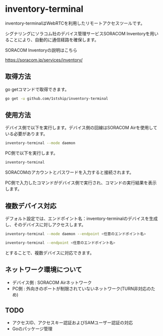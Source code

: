 # inventory-terminal

inventory-terminalはWebRTCを利用したリモートアクセスツールです。

シグナリングにソラコム社のデバイス管理サービスSORACOM Inventoryを用いることにより、自動的に通信経路を確保します。

SORACOM Inventoryの説明はこちら

https://soracom.jp/services/inventory/

## 取得方法
go getコマンドで取得できます。
```sh
go get -u github.com/1stship/inventory-terminal
```

## 使用方法
デバイス側で以下を実行します。デバイス側の回線はSORACOM Airを使用している必要があります。
```sh
inventory-terminal --mode daemon
```

PC側で以下を実行します。
```sh
inventory-terminal
```

SORACOMのアカウントとパスワードを入力すると接続されます。

PC側で入力したコマンドがデバイス側で実行され、コマンドの実行結果を表示します。

## 複数デバイス対応

デフォルト設定では、エンドポイント名：inventory-terminalのデバイスを生成し、そのデバイスに対しアクセスします。

```sh
inventory-terminal --mode daemon --endpoint <任意のエンドポイント名>
```

```sh
inventory-terminal --endpoint <任意のエンドポイント名>
```

とすることで、複数デバイスに対応できます。

## ネットワーク環境について

- デバイス側 : SORACOM Airネットワーク
- PC側 : 外向きのポートが制限されていないネットワーク(TURN非対応のため)

## TODO

- アクセスID、アクセスキー認証およびSAMユーザー認証の対応
- Goのパッケージ管理
